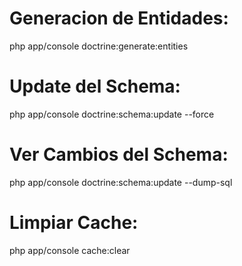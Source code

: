 Generacion de Entidades:
====
php app/console doctrine:generate:entities

Update del Schema:
===
php app/console doctrine:schema:update --force

Ver Cambios del Schema:
===
php app/console doctrine:schema:update --dump-sql

Limpiar Cache:
===
php app/console cache:clear
